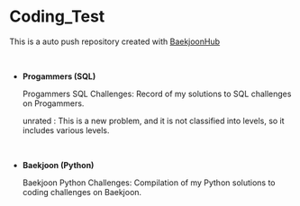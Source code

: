 # Coding_Test
This is a auto push repository created with [BaekjoonHub](https://github.com/BaekjoonHub/BaekjoonHub)

<br/>

- **Progammers (SQL)**

  Progammers SQL Challenges: Record of my solutions to SQL challenges on Progammers.
  
  unrated : This is a new problem, and it is not classified into levels, so it includes various levels.
  
<br/>

- **Baekjoon (Python)**

  Baekjoon Python Challenges: Compilation of my Python solutions to coding challenges on Baekjoon.
